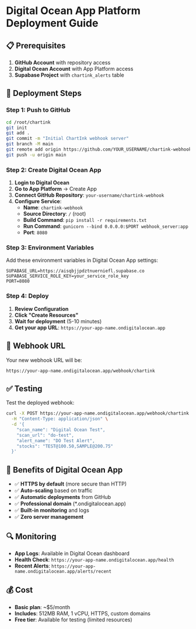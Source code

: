 # Digital Ocean App Platform Deployment Guide

## 📋 Prerequisites

1. **GitHub Account** with repository access
2. **Digital Ocean Account** with App Platform access
3. **Supabase Project** with `chartink_alerts` table

## 🚀 Deployment Steps

### Step 1: Push to GitHub

```bash
cd /root/chartink
git init
git add .
git commit -m "Initial ChartInk webhook server"
git branch -M main
git remote add origin https://github.com/YOUR_USERNAME/chartink-webhook.git
git push -u origin main
```

### Step 2: Create Digital Ocean App

1. **Login to Digital Ocean**
2. **Go to App Platform** → Create App
3. **Connect GitHub Repository**: `your-username/chartink-webhook`
4. **Configure Service**:
   - **Name**: `chartink-webhook`
   - **Source Directory**: `/` (root)
   - **Build Command**: `pip install -r requirements.txt`
   - **Run Command**: `gunicorn --bind 0.0.0.0:$PORT webhook_server:app`
   - **Port**: `8080`

### Step 3: Environment Variables

Add these environment variables in Digital Ocean App settings:

```
SUPABASE_URL=https://aisqbjjpdztnuerniefl.supabase.co
SUPABASE_SERVICE_ROLE_KEY=your_service_role_key
PORT=8080
```

### Step 4: Deploy

1. **Review Configuration**
2. **Click "Create Resources"**
3. **Wait for deployment** (5-10 minutes)
4. **Get your app URL**: `https://your-app-name.ondigitalocean.app`

## 🔗 Webhook URL

Your new webhook URL will be:
```
https://your-app-name.ondigitalocean.app/webhook/chartink
```

## ✅ Testing

Test the deployed webhook:
```bash
curl -X POST https://your-app-name.ondigitalocean.app/webhook/chartink \
  -H "Content-Type: application/json" \
  -d '{
    "scan_name": "Digital Ocean Test",
    "scan_url": "do-test",
    "alert_name": "DO Test Alert",
    "stocks": "TEST@100.50,SAMPLE@200.75"
  }'
```

## 🎯 Benefits of Digital Ocean App

- ✅ **HTTPS by default** (more secure than HTTP)
- ✅ **Auto-scaling** based on traffic
- ✅ **Automatic deployments** from GitHub
- ✅ **Professional domain** (*.ondigitalocean.app)
- ✅ **Built-in monitoring** and logs
- ✅ **Zero server management**

## 🔍 Monitoring

- **App Logs**: Available in Digital Ocean dashboard
- **Health Check**: `https://your-app-name.ondigitalocean.app/health`
- **Recent Alerts**: `https://your-app-name.ondigitalocean.app/alerts/recent`

## 💰 Cost

- **Basic plan**: ~$5/month
- **Includes**: 512MB RAM, 1 vCPU, HTTPS, custom domains
- **Free tier**: Available for testing (limited resources)
